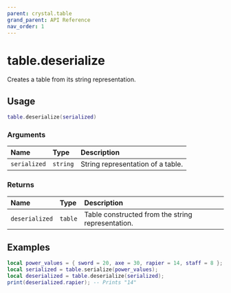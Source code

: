 ```yaml
---
parent: crystal.table
grand_parent: API Reference
nav_order: 1
---
```


# table.deserialize

Creates a table from its string representation.

## Usage

```lua
table.deserialize(serialized)
```

### Arguments

| Name         | Type     | Description                       |
| :----------- | :------- | :-------------------------------- |
| `serialized` | `string` | String representation of a table. |

### Returns

| Name           | Type    | Description                                       |
| :------------- | :------ | :------------------------------------------------ |
| `deserialized` | `table` | Table constructed from the string representation. |

## Examples

```lua
local power_values = { sword = 20, axe = 30, rapier = 14, staff = 8 };
local serialized = table.serialize(power_values);
local deserialized = table.deserialize(serialized);
print(deserialized.rapier); -- Prints "14"
```
